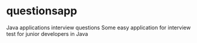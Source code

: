 # questionsapp
Java applications interview questions
Some easy application for interview test for junior developers in Java
